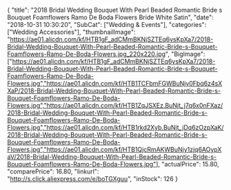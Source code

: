 {
	"title": "2018 Bridal Wedding Bouquet With Pearl Beaded Romantic Bride  s Bouquet Foamflowers Ramo De Boda Flowers Bride White Satin",
	"date": "2018-10-31 10:30:20",
	"SubCat": ["Wedding & Events"],
	"categories": ["Wedding Accessories"],
	"thumbnailImage": "https://ae01.alicdn.com/kf/HTB1gF_adCMmBKNjSZTEq6ysKpXa7/2018-Bridal-Wedding-Bouquet-With-Pearl-Beaded-Romantic-Bride-s-Bouquet-Foamflowers-Ramo-De-Boda-Flowers.jpg_220x220.jpg",
	"BigImage": ["https://ae01.alicdn.com/kf/HTB1gF_adCMmBKNjSZTEq6ysKpXa7/2018-Bridal-Wedding-Bouquet-With-Pearl-Beaded-Romantic-Bride-s-Bouquet-Foamflowers-Ramo-De-Boda-Flowers.jpg","https://ae01.alicdn.com/kf/HTB1TCFbmFGWBuNjy0Fbq6z4sXXaP/2018-Bridal-Wedding-Bouquet-With-Pearl-Beaded-Romantic-Bride-s-Bouquet-Foamflowers-Ramo-De-Boda-Flowers.jpg","https://ae01.alicdn.com/kf/HTB1ZqJSXEz.BuNjt_j7q6x0nFXaz/2018-Bridal-Wedding-Bouquet-With-Pearl-Beaded-Romantic-Bride-s-Bouquet-Foamflowers-Ramo-De-Boda-Flowers.jpg","https://ae01.alicdn.com/kf/HTB1rkd2Xyb.BuNjt_jDq6zOzpXaK/2018-Bridal-Wedding-Bouquet-With-Pearl-Beaded-Romantic-Bride-s-Bouquet-Foamflowers-Ramo-De-Boda-Flowers.jpg","https://ae01.alicdn.com/kf/HTB1QjcRmAKWBuNjy1zjq6AOypXaV/2018-Bridal-Wedding-Bouquet-With-Pearl-Beaded-Romantic-Bride-s-Bouquet-Foamflowers-Ramo-De-Boda-Flowers.jpg"],
	"actualPrice": 15.80,
	"comparePrice": 16.80,
	"linkurl": "http://s.click.aliexpress.com/e/boTGXguu",
	"inStock": 126
}
